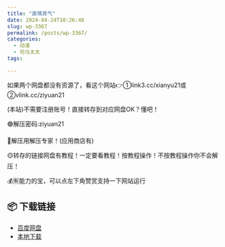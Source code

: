 ```yaml
---
title: "直情真气"
date: 2024-04-24T10:26:48
slug: wp-3367
permalink: /posts/wp-3367/
categories:
  - 动漫
  - 司马太太
tags:

---
```


如果两个网盘都没有资源了，看这个网站👉①link3.cc/xianyu21或②vlink.cc/ziyuan21

(本站)不需要注册账号！直接转存到对应网盘OK？懂吧！

🟢解压密码:ziyuan21

🔵解压用解压专家！(应用商店有)

🟡转存的链接网盘有教程！一定要看教程！按教程操作！不按教程操作你不会解压！

💰🈶能力的宝，可以点左下角赞赏支持一下网站运行

## 📦 下载链接
- [百度网盘](https://blziyuan21.com/pay-download/3367?key=07baf2be73&down_id=0)
- [本地下载](https://blziyuan21.com/pay-download/3367?key=07baf2be73&down_id=1)


